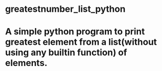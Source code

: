 # greatestnumber_list_python
# A simple python program to print greatest element from a list(without using any builtin function) of elements. 
